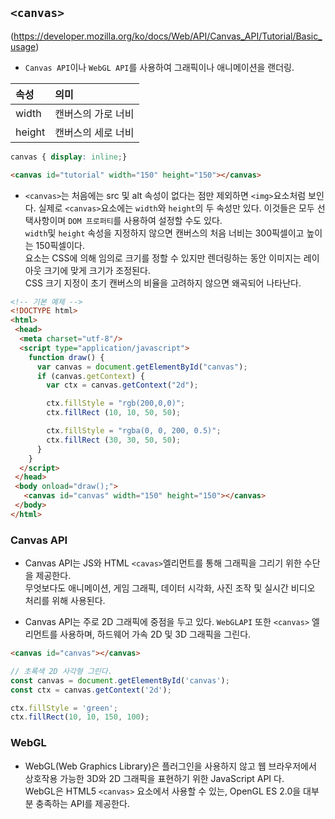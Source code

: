 ## ```<canvas>```
(https://developer.mozilla.org/ko/docs/Web/API/Canvas_API/Tutorial/Basic_usage)

- ```Canvas API```이나 ```WebGL API```를 사용하여 그래픽이나 애니메이션을 랜더링.

|속성|의미|
|:--|:--|
|width|캔버스의 가로 너비|
|height|캔버스의 세로 너비|

```css
canvas { display: inline;}
```

```html
<canvas id="tutorial" width="150" height="150"></canvas>
```
- ```<canvas>```는 처음에는 src 및 alt 속성이 없다는 점만 제외하면 ```<img>```요소처럼 보인다. 실제로 ```<canvas>```요소에는 
```width```와 ```height```의 두 속성만 있다. 이것들은 모두 선택사항이며 ```DOM 프로퍼티```를 사용하여 설정할 수도 있다.<BR>
```width```및 ```height``` 속성을 지정하지 않으면 캔버스의 처음 너비는 300픽셀이고 높이는 150픽셀이다. <BR>
요소는 CSS에 의해 임의로 크기를 정할 수 있지만 렌더링하는 동안 이미지는 레이아웃 크기에 맞게 크기가 조정된다.<BR>
CSS 크기 지정이 초기 캔버스의 비율을 고려하지 않으면 왜곡되어 나타난다.

```HTML
<!-- 기본 예제 -->
<!DOCTYPE html>
<html>
 <head>
  <meta charset="utf-8"/>
  <script type="application/javascript">
    function draw() {
      var canvas = document.getElementById("canvas");
      if (canvas.getContext) {
        var ctx = canvas.getContext("2d");

        ctx.fillStyle = "rgb(200,0,0)";
        ctx.fillRect (10, 10, 50, 50);

        ctx.fillStyle = "rgba(0, 0, 200, 0.5)";
        ctx.fillRect (30, 30, 50, 50);
      }
    }
  </script>
 </head>
 <body onload="draw();">
   <canvas id="canvas" width="150" height="150"></canvas>
 </body>
</html>
```




### Canvas API
- Canvas API는 JS와 HTML ```<cavas>```엘리먼트를 통해 그래픽을 그리기 위한 수단을 제공한다.<br>
무엇보다도 애니메이션, 게임 그래픽, 데이터 시각화, 사진 조작 및 실시간 비디오 처리를 위해 사용된다.

- Canvas API는 주로 2D 그래픽에 중점을 두고 있다. ```WebGLAPI``` 또한 ```<canvas>``` 엘리먼트를 사용하며, 하드웨어 가속 2D 및 3D 그래픽을 그린다.

```html
<canvas id="canvas"></canvas>
```

```js
// 초록색 2D 사각형 그린다.
const canvas = document.getElementById('canvas');
const ctx = canvas.getContext('2d');

ctx.fillStyle = 'green';
ctx.fillRect(10, 10, 150, 100);
```

### WebGL

- WebGL(Web Graphics Library)은 플러그인을 사용하지 않고 웹 브라우저에서 상호작용 가능한 3D와 2D 그래픽을 표현하기 위한 JavaScript API 다.<BR>
WebGL은 HTML5 ```<canvas>``` 요소에서 사용할 수 있는, OpenGL ES 2.0을 대부분 충족하는 API를 제공한다.